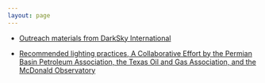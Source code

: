 ```yaml
---
layout: page
---
```

- [Outreach materials from DarkSky International](https://darksky.org/resources/public-outreach-materials/)

- [Recommended lighting practices, A Collaborative Effort by the Permian Basin Petroleum Association, the Texas Oil and Gas Association, and the McDonald Observatory](https://www.txoga.org/wp-content/uploads/2018/02/PBPA_TXOGA_MCD_recommended_lighting_practices_rev180215a.pdf)

